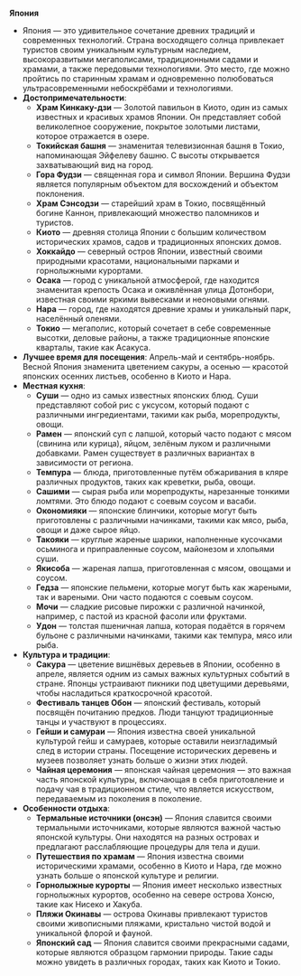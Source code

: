 **Япония**
   - Япония — это удивительное сочетание древних традиций и современных технологий. Страна восходящего солнца привлекает туристов своим уникальным культурным наследием, высокоразвитыми мегаполисами, традиционными садами и храмами, а также передовыми технологиями. Это место, где можно пройтись по старинным храмам и одновременно полюбоваться ультрасовременными небоскрёбами и технологиями.
   - **Достопримечательности**:
     - **Храм Кинкаку-дзи** — Золотой павильон в Киото, один из самых известных и красивых храмов Японии. Он представляет собой великолепное сооружение, покрытое золотыми листами, которое отражается в озере.
     - **Токийская башня** — знаменитая телевизионная башня в Токио, напоминающая Эйфелеву башню. С высоты открывается захватывающий вид на город.
     - **Гора Фудзи** — священная гора и символ Японии. Вершина Фудзи является популярным объектом для восхождений и объектом поклонения.
     - **Храм Сэнсодзи** — старейший храм в Токио, посвящённый богине Каннон, привлекающий множество паломников и туристов.
     - **Киото** — древняя столица Японии с большим количеством исторических храмов, садов и традиционных японских домов.
     - **Хоккайдо** — северный остров Японии, известный своими природными красотами, национальными парками и горнолыжными курортами.
     - **Осака** — город с уникальной атмосферой, где находится знаменитая крепость Осака и оживлённая улица Дотонбори, известная своими яркими вывесками и неоновыми огнями.
     - **Нара** — город, где находятся древние храмы и уникальный парк, населённый оленями.
     - **Токио** — мегаполис, который сочетает в себе современные высотки, деловые районы, а также традиционные японские кварталы, такие как Асакуса.
   - **Лучшее время для посещения**: Апрель-май и сентябрь-ноябрь. Весной Япония знаменита цветением сакуры, а осенью — красотой японских осенних листьев, особенно в Киото и Нара.
   - **Местная кухня**:
     - **Суши** — одно из самых известных японских блюд. Суши представляют собой рис с уксусом, который подают с различными ингредиентами, такими как рыба, морепродукты, овощи.
     - **Рамен** — японский суп с лапшой, который часто подают с мясом (свинина или курица), яйцом, зелёным луком и различными добавками. Рамен существует в различных вариантах в зависимости от региона.
     - **Темпура** — блюда, приготовленные путём обжаривания в кляре различных продуктов, таких как креветки, рыба, овощи.
     - **Сашими** — сырая рыба или морепродукты, нарезанные тонкими ломтями. Это блюдо подают с соевым соусом и васаби.
     - **Окономияки** — японские блинчики, которые могут быть приготовлены с различными начинками, такими как мясо, рыба, овощи и даже сырое яйцо.
     - **Такояки** — круглые жареные шарики, наполненные кусочками осьминога и приправленные соусом, майонезом и хлопьями суши.
     - **Якисоба** — жареная лапша, приготовленная с мясом, овощами и соусом.
     - **Гедза** — японские пельмени, которые могут быть как жареными, так и вареными. Они часто подаются с соевым соусом.
     - **Мочи** — сладкие рисовые пирожки с различной начинкой, например, с пастой из красной фасоли или фруктами.
     - **Удон** — толстая пшеничная лапша, которая подаётся в горячем бульоне с различными начинками, такими как темпура, мясо или рыба.
   - **Культура и традиции**:
     - **Сакура** — цветение вишнёвых деревьев в Японии, особенно в апреле, является одним из самых важных культурных событий в стране. Японцы устраивают пикники под цветущими деревьями, чтобы насладиться краткосрочной красотой.
     - **Фестиваль танцев Обон** — японский фестиваль, который посвящён почитанию предков. Люди танцуют традиционные танцы и участвуют в процессиях.
     - **Гейши и самураи** — Япония известна своей уникальной культурой гейш и самураев, которые оставили неизгладимый след в истории страны. Посещение исторических деревень и музеев позволяет узнать больше о жизни этих людей.
     - **Чайная церемония** — японская чайная церемония — это важная часть японской культуры, включающая в себя приготовление и подачу чая в традиционном стиле, что является искусством, передаваемым из поколения в поколение.
   - **Особенности отдыха**:
     - **Термальные источники (онсэн)** — Япония славится своими термальными источниками, которые являются важной частью японской культуры. Они находятся на разных островах и предлагают расслабляющие процедуры для тела и души.
     - **Путешествия по храмам** — Япония известна своими историческими храмами, особенно в Киото и Нара, где можно узнать больше о японской культуре и религии.
     - **Горнолыжные курорты** — Япония имеет несколько известных горнолыжных курортов, особенно на севере острова Хонсю, такие как Нисеко и Хакуба.
     - **Пляжи Окинавы** — острова Окинавы привлекают туристов своими живописными пляжами, кристально чистой водой и уникальной флорой и фауной.
     - **Японский сад** — Япония славится своими прекрасными садами, которые являются образцом гармонии природы. Такие сады можно увидеть в различных городах, таких как Киото и Токио.